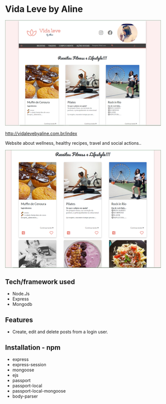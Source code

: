 # Vida Leve by Aline
![Screenshot](public/imgs/Screenshot01.png "Screenshot")

http://vidalevebyaline.com.br/index

Website about wellness, healthy recipes, travel and social actions..

![Screenshot](public/imgs/Screenshot02.png "Screenshot")


## Tech/framework used
* Node.Js
* Express
* Mongodb

## Features

* Create, edit and delete posts from a login user.

## Installation - npm
* express
* express-session
* mongoose
* ejs
* passport
* passport-local
* passport-local-mongoose
* body-parser
